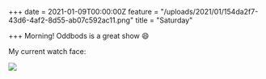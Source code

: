 +++
date = 2021-01-09T00:00:00Z
feature = "/uploads/2021/01/154da2f7-43d6-4af2-8d55-ab07c592ac11.png"
title = "Saturday"

+++
Morning! Oddbods is a great show 😄

My current watch face:

![](/uploads/2021/01/6d53bd75-a11f-4d97-8e49-58dbf8c91495.png)